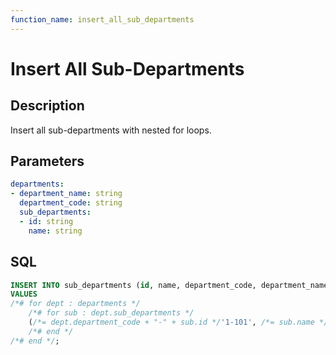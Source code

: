 ```yaml
---
function_name: insert_all_sub_departments
---
```


# Insert All Sub-Departments

## Description

Insert all sub-departments with nested for loops.

## Parameters

```yaml
departments:
- department_name: string
  department_code: string
  sub_departments:
  - id: string
    name: string
```

## SQL

```sql
INSERT INTO sub_departments (id, name, department_code, department_name)
VALUES
/*# for dept : departments */
    /*# for sub : dept.sub_departments */
    (/*= dept.department_code + "-" + sub.id */'1-101', /*= sub.name */'Engineering Team A', /*= dept.department_code */'1', /*= dept.department_name */'Engineering')
    /*# end */
/*# end */;
```
